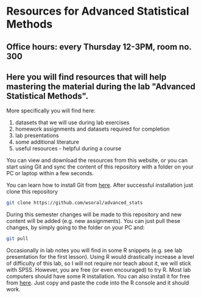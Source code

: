 # Resources for Advanced Statistical Methods

## Office hours: every Thursday 12-3PM, room no. 300

## Here you will find resources that will help mastering the material during the lab "Advanced Statistical Methods".
More specifically you will find here:

1. datasets that we will use during lab exercises
2. homework assignments and datasets required for completion
3. lab presentations
3. some additional literature
4. useful resources - helpful during a course

You can view and download the resources from this website, or you can start using Git and sync the content
of this repository with a folder on your PC or laptop within a few seconds.

You can learn how to install Git from [here](https://git-scm.com/book/en/v2/Getting-Started-Installing-Git).
After successful installation just clone this repository
```bash
git clone https://github.com/wsoral/advanced_stats
```
During this semester changes will be made to this repository and new content will be added (e.g. new assignments). You can just pull these changes, by simply going to the folder on your PC and:
```bash
git pull
```

Occasionally in lab notes you will find in some R snippets (e.g. see lab presentation for the first lesson). Using R would drastically increase a level of difficulty of this lab, so I will not require nor teach about it, we will stick with SPSS. However, you are free (or even encouraged) to try R. Most lab computers should have some R installation. You can also install it for free from [here](https://cran.r-project.org/). Just copy and paste the code into the R console and it should work.
